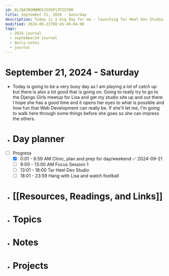```yaml
---
id: 01J8A7MSMWME5J5X5P17PZS70M
title: September 21, 2024 - Saturday
description: Today is a big day for me - launching Tar Heel Dev Studio and more.
modified: 2024-09-21T08:45:49-04:00
tags:
  - 2024-journal
  - september24-journal
  - daily-notes
  - journal
---
```

# September 21, 2024 - Saturday
- Today is going to be a very busy day as I am playing a lot of catch up but there is also a lot good that is going on. Going to really try to go to the Django Girls meetup for Lisa and get my studio site up and out there. I hope she has a good time and it opens her eyes to what is possible and how fun that Web Development can really be. If she'll let me, I'm going to walk here through some things before she goes so she can impress the others.

- # Day planner
- [ ] Progress
	- [x] 0:01 - 8:59 AM Clinic, plan and prep for day/weekend ✅ 2024-09-21
	- [ ] 9:00 - 13:00 AM Focus Session 1
	- [ ] 13:01 - 18:00 Tar Heel Dev Studio
	- [ ] 18:01 - 23:59 Hang with Lisa and watch football

- # [[Resources, Readings, and Links]]

- # Topics

- # Notes

- # Projects

